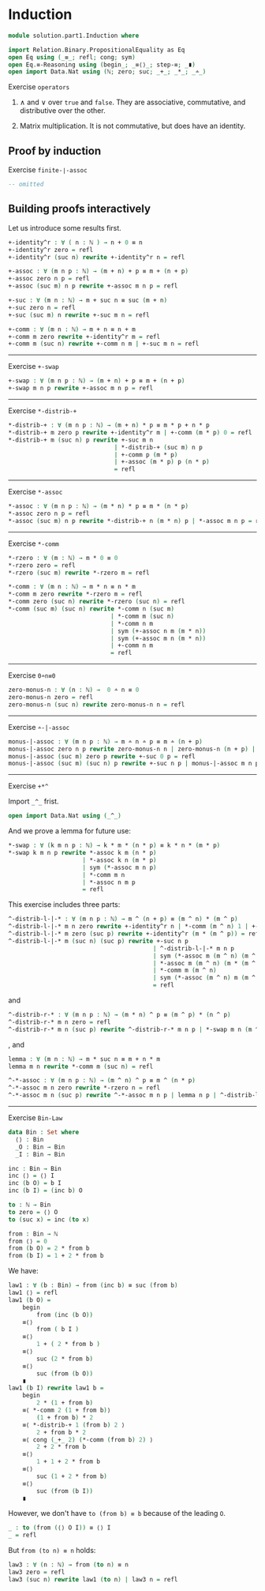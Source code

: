 # Induction


```agda
module solution.part1.Induction where

import Relation.Binary.PropositionalEquality as Eq
open Eq using (_≡_; refl; cong; sym)
open Eq.≡-Reasoning using (begin_; _≡⟨⟩_; step-≡; _∎)
open import Data.Nat using (ℕ; zero; suc; _+_; _*_; _∸_)
```


Exercise `operators`

1. ∧ and ∨ over `true` and `false`. They are associative, commutative, and distributive over the other.

1. Matrix multiplication. It is not commutative, but does have an identity.

## Proof by induction


Exercise `finite-∣-assoc`

```agda
-- omitted
```

## Building proofs interactively

Let us introduce some results first.

```agda
+-identity^r : ∀ ( n : ℕ ) → n + 0 ≡ n
+-identity^r zero = refl
+-identity^r (suc n) rewrite +-identity^r n = refl 

+-assoc : ∀ (m n p : ℕ) → (m + n) + p ≡ m + (n + p)
+-assoc zero n p = refl
+-assoc (suc m) n p rewrite +-assoc m n p = refl

+-suc : ∀ (m n : ℕ) → m + suc n ≡ suc (m + n)
+-suc zero n = refl
+-suc (suc m) n rewrite +-suc m n = refl

+-comm : ∀ (m n : ℕ) → m + n ≡ n + m
+-comm m zero rewrite +-identity^r m = refl
+-comm m (suc n) rewrite +-comm n m | +-suc m n = refl
```

---

Exercise `+-swap`

```agda
+-swap : ∀ (m n p : ℕ) → (m + n) + p ≡ m + (n + p)
+-swap m n p rewrite +-assoc m n p = refl
```

---

Exercise `*-distrib-+`

```agda
*-distrib-+ : ∀ (m n p : ℕ) → (m + n) * p ≡ m * p + n * p
*-distrib-+ m zero p rewrite +-identity^r m | +-comm (m * p) 0 = refl
*-distrib-+ m (suc n) p rewrite +-suc m n 
                              | *-distrib-+ (suc m) n p 
                              | +-comm p (m * p)   
                              | +-assoc (m * p) p (n * p)
                              = refl
```

---

Exercise `*-assoc`

```agda
*-assoc : ∀ (m n p : ℕ) → (m * n) * p ≡ m * (n * p)
*-assoc zero n p = refl
*-assoc (suc m) n p rewrite *-distrib-+ n (m * n) p | *-assoc m n p = refl
```

---

Exercise `*-comm`

```agda
*-rzero : ∀ (m : ℕ) → m * 0 ≡ 0
*-rzero zero = refl
*-rzero (suc m) rewrite *-rzero m = refl

*-comm : ∀ (m n : ℕ) → m * n ≡ n * m
*-comm m zero rewrite *-rzero m = refl
*-comm zero (suc n) rewrite *-rzero (suc n) = refl
*-comm (suc m) (suc n) rewrite *-comm n (suc m) 
                             | *-comm m (suc n) 
                             | *-comm n m 
                             | sym (+-assoc n m (m * n)) 
                             | sym (+-assoc m n (m * n)) 
                             | +-comm n m 
                             = refl
```

---

Exercise `0∸n≡0`

```agda
zero-monus-n : ∀ (n : ℕ) →  0 ∸ n ≡ 0
zero-monus-n zero = refl
zero-monus-n (suc n) rewrite zero-monus-n n = refl
```

---

Exercise `∸-|-assoc`

```agda
monus-|-assoc : ∀ (m n p : ℕ) → m ∸ n ∸ p ≡ m ∸ (n + p)
monus-|-assoc zero n p rewrite zero-monus-n n | zero-monus-n (n + p) | zero-monus-n p = refl
monus-|-assoc (suc m) zero p rewrite +-suc 0 p = refl
monus-|-assoc (suc m) (suc n) p rewrite +-suc n p | monus-|-assoc m n p = refl
```

---

Exercise `+*^`

Import `_^_` frist.

```agda
open import Data.Nat using (_^_)
```

And we prove a lemma for future use:

```agda
*-swap : ∀ (k m n p : ℕ) → k * m * (n * p) ≡ k * n * (m * p)
*-swap k m n p rewrite *-assoc k m (n * p) 
                     | *-assoc k n (m * p) 
                     | sym (*-assoc m n p)
                     | *-comm m n
                     | *-assoc n m p
                     = refl
```

This exercise includes three parts:

```agda
^-distrib-l-|-* : ∀ (m n p : ℕ) → m ^ (n + p) ≡ (m ^ n) * (m ^ p)
^-distrib-l-|-* m n zero rewrite +-identity^r n | *-comm (m ^ n) 1 | +-identity^r (m ^ n)  = refl
^-distrib-l-|-* m zero (suc p) rewrite +-identity^r (m * (m ^ p)) = refl
^-distrib-l-|-* m (suc n) (suc p) rewrite +-suc n p 
                                         | ^-distrib-l-|-* m n p  
                                         | sym (*-assoc m (m ^ n) (m ^ p))
                                         | *-assoc m (m ^ n) (m * (m ^ p))
                                         | *-comm m (m ^ n)
                                         | sym (*-assoc (m ^ n) m (m ^ p))
                                         = refl
```

and

```agda
^-distrib-r-* : ∀ (m n p : ℕ) → (m * n) ^ p ≡ (m ^ p) * (n ^ p)
^-distrib-r-* m n zero = refl
^-distrib-r-* m n (suc p) rewrite ^-distrib-r-* m n p | *-swap m n (m ^ p) (n ^ p) = refl
```
, and 

```agda
lemma : ∀ (m n : ℕ) → m * suc n ≡ m + n * m
lemma m n rewrite *-comm m (suc n) = refl

^-*-assoc : ∀ (m n p : ℕ) → (m ^ n) ^ p ≡ m ^ (n * p)
^-*-assoc m n zero rewrite *-rzero n = refl
^-*-assoc m n (suc p) rewrite ^-*-assoc m n p | lemma n p | ^-distrib-l-|-* m n (p * n) | *-comm n p = refl
```

---

Exercise `Bin-Law`

```agda
data Bin : Set where
  ⟨⟩ : Bin
  _O : Bin → Bin
  _I : Bin → Bin

inc : Bin → Bin
inc ⟨⟩ = ⟨⟩ I
inc (b O) = b I
inc (b I) = (inc b) O

to : ℕ → Bin
to zero = ⟨⟩ O
to (suc x) = inc (to x)

from : Bin → ℕ
from ⟨⟩ = 0
from (b O) = 2 * from b
from (b I) = 1 + 2 * from b

```

We have:
```agda
law1 : ∀ (b : Bin) → from (inc b) ≡ suc (from b)
law1 ⟨⟩ = refl
law1 (b O) = 
    begin 
        from (inc (b O))
    ≡⟨⟩
        from ( b I )
    ≡⟨⟩
        1 + ( 2 * from b )
    ≡⟨⟩
        suc (2 * from b)
    ≡⟨⟩
        suc (from (b O))
    ∎
law1 (b I) rewrite law1 b = 
    begin 
        2 * (1 + from b)
    ≡⟨ *-comm 2 (1 + from b)⟩
        (1 + from b) * 2
    ≡⟨ *-distrib-+ 1 (from b) 2 ⟩
        2 + from b * 2
    ≡⟨ cong (_+_ 2) (*-comm (from b) 2) ⟩
        2 + 2 * from b
    ≡⟨⟩
        1 + 1 + 2 * from b
    ≡⟨⟩
        suc (1 + 2 * from b)
    ≡⟨⟩
        suc (from (b I))
    ∎

```
However, we don't have `to (from b) ≡ b` because of the leading `O`.
```agda
_ : to (from (⟨⟩ O I)) ≡ ⟨⟩ I
_ = refl
```

But `from (to n) ≡ n` holds:

```agda
law3 : ∀ (n : ℕ) → from (to n) ≡ n
law3 zero = refl
law3 (suc n) rewrite law1 (to n) | law3 n = refl
```

